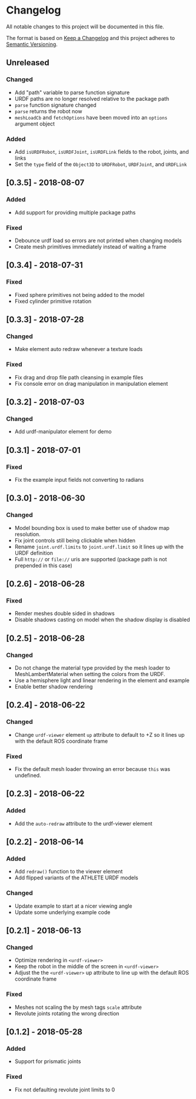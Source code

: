 # Changelog
All notable changes to this project will be documented in this file.

The format is based on [Keep a Changelog](http://keepachangelog.com/en/1.0.0/)
and this project adheres to [Semantic Versioning](http://semver.org/spec/v2.0.0.html).

## Unreleased
### Changed
- Add "path" variable to parse function signature
- URDF paths are no longer resolved relative to the package path
- `parse` function signature changed
- `parse` returns the robot now
- `meshLoadCb` and `fetchOptions` have been moved into an `options` argument object

### Added
- Add `isURDFRobot`, `isURDFJoint`, `isURDFLink` fields to the robot, joints, and links
- Set the `type` field of the `Object3D` to `URDFRobot`, `URDFJoint`, and `URDFLink`

## [0.3.5] - 2018-08-07
### Added
- Add support for providing multiple package paths

### Fixed
- Debounce urdf load so errors are not printed when changing models
- Create mesh primitives immediately instead of waiting a frame

## [0.3.4] - 2018-07-31
### Fixed
- Fixed sphere primitives not being added to the model
- Fixed cylinder primitive rotation

## [0.3.3] - 2018-07-28
### Changed
- Make element auto redraw whenever a texture loads

### Fixed
- Fix drag and drop file path cleansing in example files
- Fix console error on drag manipulation in manipulation element

## [0.3.2] - 2018-07-03
### Changed
- Add urdf-manipulator element for demo

## [0.3.1] - 2018-07-01
### Fixed
- Fix the example input fields not converting to radians

## [0.3.0] - 2018-06-30
### Changed
- Model bounding box is used to make better use of shadow map resolution.
- Fix joint controls still being clickable when hidden
- Rename `joint.urdf.limits` to `joint.urdf.limit` so it lines up with the URDF definition
- Full `http://` or `file://` uris are supported (package path is not prepended in this case)

## [0.2.6] - 2018-06-28
### Fixed
- Render meshes double sided in shadows
- Disable shadows casting on model when the shadow display is disabled

## [0.2.5] - 2018-06-28
### Changed
- Do not change the material type provided by the mesh loader to MeshLambertMaterial when setting the colors from the URDF.
- Use a hemisphere light and linear rendering in the element and example
- Enable better shadow rendering

## [0.2.4] - 2018-06-22
### Changed
- Change `urdf-viewer` element `up` attribute to default to +Z so it lines up with the default ROS coordinate frame

### Fixed
- Fix the default mesh loader throwing an error because `this` was undefined.

## [0.2.3] - 2018-06-22
### Added
- Add the `auto-redraw` attribute to the urdf-viewer element

## [0.2.2] - 2018-06-14
### Added
- Add `redraw()` function to the viewer element
- Add flipped variants of the ATHLETE URDF models

### Changed
- Update example to start at a nicer viewing angle
- Update some underlying example code

## [0.2.1] - 2018-06-13
### Changed
- Optimize rendering in `<urdf-viewer>`
- Keep the robot in the middle of the screen in `<urdf-viewer>`
- Adjust the the `<urdf-viewer>` up attribute to line up with the default ROS coordinate frame

### Fixed
- Meshes not scaling the by mesh tags `scale` attribute
- Revolute joints rotating the wrong direction

## [0.1.2] - 2018-05-28
### Added
- Support for prismatic joints

### Fixed
- Fix not defaulting revolute joint limits to 0
